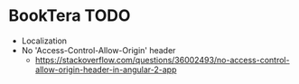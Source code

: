 BookTera TODO
=============

* Localization
* No 'Access-Control-Allow-Origin' header
  * https://stackoverflow.com/questions/36002493/no-access-control-allow-origin-header-in-angular-2-app
